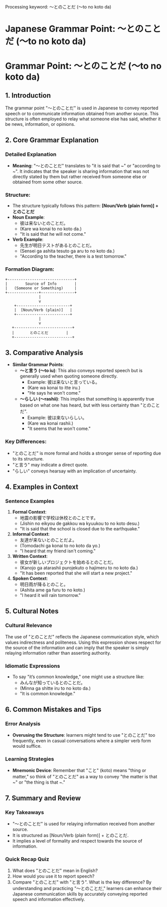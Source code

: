Processing keyword: ～とのことだ (〜to no koto da)
# Japanese Grammar Point: ～とのことだ (〜to no koto da)
# Grammar Point: ～とのことだ (〜to no koto da)
## 1. Introduction
The grammar point "～とのことだ" is used in Japanese to convey reported speech or to communicate information obtained from another source. This structure is often employed to relay what someone else has said, whether it be news, information, or opinions. 
## 2. Core Grammar Explanation
### Detailed Explanation
- **Meaning**: "～とのことだ" translates to "it is said that ~" or "according to ~". It indicates that the speaker is sharing information that was not directly stated by them but rather received from someone else or obtained from some other source.
### Structure:
- The structure typically follows this pattern:
  **[Noun/Verb (plain form)] + とのことだ**
- **Noun Example**: 
  - 彼は来ないとのことだ。
  - (Kare wa konai to no koto da.)
  - "It is said that he will not come."
- **Verb Example**:
  - 先生が明日テストがあるとのことだ。
  - (Sensei ga ashita tesuto ga aru to no koto da.)
  - "According to the teacher, there is a test tomorrow."
### Formation Diagram:
```
+------------------------------+
|        Source of Info        |
|   (Someone or Something)     |
+--------------+---------------+
               |
               v
    +------------------------+
    |  [Noun/Verb (plain)]   |
    +------------------------+
               |
               v
   +--------------------------+
   |       とのことだ        |
   +--------------------------+
```
## 3. Comparative Analysis
- **Similar Grammar Points**: 
   - **～と言う (〜to iu)**: This also conveys reported speech but is generally used when quoting someone directly.
     - Example: 彼は来ないと言っている。
     - (Kare wa konai to itte iru.)
     - "He says he won't come."
   - **～らしい (〜rashii)**: This implies that something is apparently true based on what one has heard, but with less certainty than "とのことだ".
     - Example: 彼は来ないらしい。
     - (Kare wa konai rashii.)
     - "It seems that he won't come."
### Key Differences:
- "とのことだ" is more formal and holds a stronger sense of reporting due to its structure.
- "と言う" may indicate a direct quote.
- "らしい" conveys hearsay with an implication of uncertainty.
## 4. Examples in Context
### Sentence Examples
1. **Formal Context**:
   - 地震の影響で学校は休校とのことです。
   - (Jishin no eikyou de gakkou wa kyuukou to no koto desu.)
   - "It is said that the school is closed due to the earthquake."
2. **Informal Context**:
   - 友達が来ないとのことだよ。
   - (Tomodachi ga konai to no koto da yo.)
   - "I heard that my friend isn't coming."
3. **Written Context**:
   - 彼女が新しいプロジェクトを始めるとのことだ。
   - (Kanojo ga atarashii purojekuto o hajimeru to no koto da.)
   - "It has been reported that she will start a new project."
4. **Spoken Context**:
   - 明日雨が降るとのこと。
   - (Ashita ame ga furu to no koto.)
   - "I heard it will rain tomorrow."
## 5. Cultural Notes
### Cultural Relevance
The use of "とのことだ" reflects the Japanese communication style, which values indirectness and politeness. Using this expression shows respect for the source of the information and can imply that the speaker is simply relaying information rather than asserting authority.
### Idiomatic Expressions
- To say "it’s common knowledge," one might use a structure like:
  - みんなが知っているとのことだ。
  - (Minna ga shitte iru to no koto da.)
  - "It is common knowledge."
## 6. Common Mistakes and Tips
### Error Analysis
- **Overusing the Structure**: learners might tend to use "とのことだ" too frequently, even in casual conversations where a simpler verb form would suffice.
### Learning Strategies
- **Mnemonic Device**: Remember that "こと" (koto) means "thing or matter," so think of "とのことだ" as a way to convey "the matter is that ~" or "the thing is that ~."
## 7. Summary and Review
### Key Takeaways
- "～とのことだ" is used for relaying information received from another source.
- It is structured as [Noun/Verb (plain form)] + とのことだ.
- It implies a level of formality and respect towards the source of information. 
### Quick Recap Quiz
1. What does "とのことだ" mean in English?
2. How would you use it to report speech?
3. Compare "とのことだ" with "と言う". What is the key difference?
By understanding and practicing "〜とのことだ," learners can enhance their Japanese communication skills by accurately conveying reported speech and information effectively.
